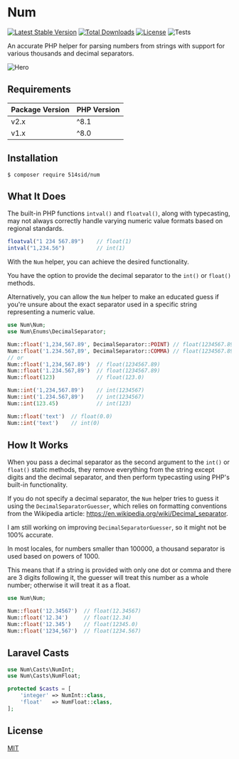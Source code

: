 # Num

[![Latest Stable Version](http://poser.pugx.org/514sid/num/v)](https://packagist.org/packages/514sid/num)
[![Total Downloads](http://poser.pugx.org/514sid/num/downloads)](https://packagist.org/packages/514sid/num)
[![License](http://poser.pugx.org/514sid/num/license)](https://packagist.org/packages/514sid/num)
![Tests](https://github.com/514sid/num/actions/workflows/php.yml/badge.svg)

An accurate PHP helper for parsing numbers from strings with support for various thousands and decimal separators.

![Hero](https://github.com/514sid/num/assets/140138716/70ebb418-e67f-481d-b274-c1e42bf80441)

## Requirements

| Package Version | PHP Version |
|-----------------|-------------|
| v2.x            | ^8.1        |
| v1.x            | ^8.0        |

## Installation

```
$ composer require 514sid/num
```

## What It Does

The built-in PHP functions `intval()` and `floatval()`, along with typecasting, may not always correctly handle varying numeric value formats based on regional standards.

```php
floatval("1 234 567.89")    // float(1)
intval("1,234.56")          // int(1)
```

With the `Num` helper, you can achieve the desired functionality.

You have the option to provide the decimal separator to the `int()` or `float()` methods.

Alternatively, you can allow the `Num` helper to make an educated guess if you're unsure about the exact separator used in a specific string representing a numeric value.
```php
use Num\Num;
use Num\Enums\DecimalSeparator;

Num::float('1,234,567.89', DecimalSeparator::POINT) // float(1234567.89)
Num::float('1.234.567,89', DecimalSeparator::COMMA) // float(1234567.89)
// or
Num::float('1,234,567.89')  // float(1234567.89)
Num::float('1.234.567,89')  // float(1234567.89)
Num::float(123)             // float(123.0)

Num::int('1,234,567.89')    // int(1234567)
Num::int('1.234.567,89')    // int(1234567)
Num::int(123.45)            // int(123)

Num::float('text')  // float(0.0)
Num::int('text')    // int(0)
```

## How It Works

When you pass a decimal separator as the second argument to the `int()` or `float()` static methods, they remove everything from the string except digits and the decimal separator, and then perform typecasting using PHP's built-in functionality.

If you do not specify a decimal separator, the `Num` helper tries to guess it using the `DecimalSeparatorGuesser`, which relies on formatting conventions from the Wikipedia article: https://en.wikipedia.org/wiki/Decimal_separator.

I am still working on improving `DecimalSeparatorGuesser`, so it might not be 100% accurate.

In most locales, for numbers smaller than 100000, a thousand separator is used based on powers of 1000.

This means that if a string is provided with only one dot or comma and there are 3 digits following it, the guesser will treat this number as a whole number; otherwise it will treat it as a float.
```php
use Num\Num;

Num::float('12.34567')  // float(12.34567)
Num::float('12.34')     // float(12.34)
Num::float('12.345')    // float(12345.0)
Num::float('1234,567')  // float(1234.567)
```

## Laravel Casts

```php
use Num\Casts\NumInt;
use Num\Casts\NumFloat;

protected $casts = [
    'integer' => NumInt::class,
    'float'   => NumFloat::class,
];
```

## License

[MIT](LICENSE)
